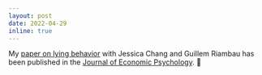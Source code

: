 ```yaml
---
layout: post
date: 2022-04-29
inline: true
---
```


My [paper on lying behavior](https://scottleechua.s3.us-east-1.amazonaws.com/chua_chang_riambau_joep_2022.pdf) with Jessica Chang and Guillem Riambau has been published in the [Journal of Economic Psychology](https://doi.org/10.1016/j.joep.2022.102512). :tada: